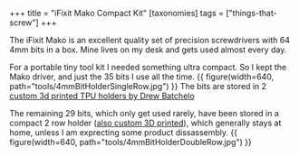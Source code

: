 +++
title = "iFixit Mako Compact Kit"
[taxonomies]
tags = ["things-that-screw"]
+++

The iFixit Mako is an excellent quality set of precision screwdrivers with 64 4mm bits in a box. Mine lives on my desk and gets used almost every day. 

For a portable tiny tool kit I needed something ultra compact. So I kept the Mako driver, and just the 35 bits I use all the time.
{{ figure(width=640, path="tools/4mmBitHolderSingleRow.jpg") }}
The bits are stored in 2 [custom 3d printed TPU holders by Drew Batchelo](https://www.printables.com/model/700125-4mm-screwdriver-bit-holders)

The remaining 29 bits, which only get used rarely, have been stored in a compact 2 row holder ([also custom 3D printed](https://www.printables.com/model/700886-compact-bit-holder-for-30-4mm-screwdriver-bits)), which generally stays at home, unless I am exprecting some product dissassembly. 
{{ figure(width=640, path="tools/4mmBitHolderDoubleRow.jpg") }}
